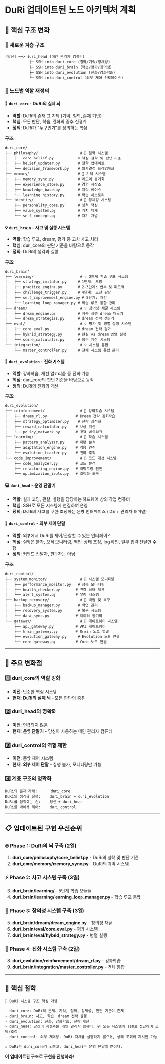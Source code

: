 # DuRi 업데이트된 노드 아키텍처 계획

## 🧠 **핵심 구조 변화**

### **📌 새로운 계층 구조**
```
[당신] ──> duri_head (메인 관리자 컴퓨터)
           ├─ SSH into duri_core (철학/기억/정체성)
           ├─ SSH into duri_brain (학습/평가/창의성)
           ├─ SSH into duri_evolution (진화/강화학습)
           └─ SSH into duri_control (외부 제어 인터페이스)
```

### **🎯 노드별 역할 재정의**

#### **🧠 `duri_core` - DuRi의 실제 뇌**
- **역할**: DuRi의 존재 그 자체 (기억, 철학, 존재 기반)
- **핵심**: 모든 판단, 학습, 진화의 중추 신경계
- **정의**: DuRi가 "누구인가"를 정의하는 핵심

**구조**:
```
duri_core/
├── philosophy/                   # 🧠 철학 시스템
│   ├── core_belief.py           # 핵심 철학 및 판단 기준
│   ├── belief_updater.py        # 철학 업데이트
│   └── decision_framework.py    # 의사결정 프레임워크
├── memory/                      # 🧠 기억 시스템
│   ├── memory_sync.py           # 메모리 동기화
│   ├── experience_store.py      # 경험 저장소
│   ├── knowledge_base.py        # 지식 베이스
│   └── learning_history.py      # 학습 히스토리
└── identity/                     # 🧠 정체성 시스템
    ├── personality_core.py      # 성격 핵심
    ├── value_system.py          # 가치 체계
    └── self_concept.py          # 자기 개념
```

#### **💡 `duri_brain` - 사고 및 실행 시스템**
- **역할**: 학습 루프, dream, 평가 등 고차 사고 처리
- **핵심**: duri_core의 판단 기준을 바탕으로 동작
- **정의**: DuRi의 생각과 실행

**구조**:
```
duri_brain/
├── learning/                     # 💡 5단계 학습 루프 시스템
│   ├── strategy_imitator.py     # 1단계: 모방
│   ├── practice_engine.py       # 2-3단계: 반복 및 피드백
│   ├── challenge_trigger.py     # 4단계: 도전 판단
│   ├── self_improvement_engine.py # 5단계: 개선
│   └── learning_loop_manager.py # 학습 루프 통합 관리
├── dream/                        # 💡 창의성 채굴 시스템
│   ├── dream_engine.py          # 지속 실행 dream 채굴기
│   └── dream_strategies.py      # dream 전략 생성기
├── eval/                         # 💡 평가 및 병렬 실행 시스템
│   ├── core_eval.py             # dream 전략 평가
│   ├── hybrid_strategy.py       # 현실 vs dream 병렬 실행
│   └── score_calculator.py      # 점수 계산 시스템
└── integration/                  # 💡 시스템 통합
    └── master_controller.py     # 전체 시스템 통합 관리
```

#### **🔄 `duri_evolution` - 진화 시스템**
- **역할**: 강화학습, 개선 알고리즘 등 진화 기능
- **핵심**: duri_core의 판단 기준을 바탕으로 동작
- **정의**: DuRi의 진화와 개선

**구조**:
```
duri_evolution/
├── reinforcement/                # 🔄 강화학습 시스템
│   ├── dream_rl.py             # Dream 전략 강화학습
│   ├── strategy_optimizer.py    # 전략 최적화
│   ├── reward_calculator.py    # 보상 계산
│   └── policy_network.py       # 정책 네트워크
├── learning/                     # 🔄 학습 시스템
│   ├── pattern_analyzer.py     # 패턴 분석
│   ├── adaptation_engine.py    # 적응 엔진
│   └── evolution_tracker.py    # 진화 추적
└── code_improvement/             # 🔄 코드 개선 시스템
    ├── code_analyzer.py        # 코드 분석
    ├── refactoring_engine.py   # 리팩토링 엔진
    └── optimization_tools.py   # 최적화 도구
```

#### **💻 `duri_head` - 운영 단말기**
- **역할**: 실제 코딩, 관찰, 실행을 담당하는 하드웨어 상의 작업 컴퓨터
- **핵심**: SSH로 모든 시스템에 연결하여 운영
- **정의**: DuRi의 사고를 구현·조정하는 운영 인터페이스 (IDE + 관리자 터미널)

#### **📡 `duri_control` - 외부 제어 단말**
- **역할**: 외부에서 DuRi를 제어/관찰할 수 있는 인터페이스
- **핵심**: 실행은 불가, 오직 모니터링, 백업, 상태 조정, log 확인, 일부 입력 전달만 수행
- **정의**: 커맨드 전달자, 판단자는 아님

**구조**:
```
duri_control/
├── system_monitor/               # 📡 시스템 모니터링
│   ├── performance_monitor.py   # 성능 모니터링
│   ├── health_checker.py       # 건강 상태 체크
│   └── alert_system.py         # 알림 시스템
├── backup_recovery/              # 📡 백업 및 복구
│   ├── backup_manager.py        # 백업 관리
│   ├── recovery_system.py       # 복구 시스템
│   └── data_sync.py            # 데이터 동기화
└── gateway/                      # 📡 게이트웨이 시스템
    ├── api_gateway.py          # API 게이트웨이
    ├── brain_gateway.py        # Brain 노드 연결
    ├── evolution_gateway.py     # Evolution 노드 연결
    └── core_gateway.py         # Core 노드 연결
```

---

## 🔄 **주요 변화점**

### **1️⃣ duri_core의 역할 강화**
- **이전**: 단순한 핵심 시스템
- **현재**: **DuRi의 실제 뇌** - 모든 판단의 중추

### **2️⃣ duri_head의 명확화**
- **이전**: 언급되지 않음
- **현재**: **운영 단말기** - 당신이 사용하는 메인 관리자 컴퓨터

### **3️⃣ duri_control의 역할 제한**
- **이전**: 중앙 제어 시스템
- **현재**: **외부 제어 단말** - 실행 불가, 모니터링만 가능

### **4️⃣ 계층 구조의 명확화**
```
DuRi의 존재 자체:      duri_core
DuRi의 생각과 실행:    duri_brain + duri_evolution
DuRi를 움직이는 손:    당신 + duri_head
DuRi를 밖에서 제어:    duri_control
```

---

## 📋 **업데이트된 구현 우선순위**

### **🔥 Phase 1: DuRi의 뇌 구축 (2일)**
1. **duri_core/philosophy/core_belief.py** - DuRi의 철학 및 판단 기준
2. **duri_core/memory/memory_sync.py** - DuRi의 기억 시스템

### **⚡ Phase 2: 사고 시스템 구축 (3일)**
3. **duri_brain/learning/** - 5단계 학습 모듈들
4. **duri_brain/learning/learning_loop_manager.py** - 학습 루프 통합

### **🌟 Phase 3: 창의성 시스템 구축 (3일)**
5. **duri_brain/dream/dream_engine.py** - 창의성 채굴
6. **duri_brain/eval/core_eval.py** - 평가 시스템
7. **duri_brain/eval/hybrid_strategy.py** - 병렬 실행

### **🚀 Phase 4: 진화 시스템 구축 (2일)**
8. **duri_evolution/reinforcement/dream_rl.py** - 강화학습
9. **duri_brain/integration/master_controller.py** - 전체 통합

---

## 🎯 **핵심 철학**
```
📌 DuRi 시스템 구조 핵심 개념

- duri_core: DuRi의 본체. 기억, 철학, 정체성, 판단 기준이 존재
- duri_brain: 사고, 학습, dream 전략 실행
- duri_evolution: 진화, 강화학습, 전략 개선
- duri_head: 당신이 사용하는 메인 관리자 컴퓨터. 위 모든 시스템에 ssh로 접근하여 코딩/조정
- duri_control: 외부 제어용. DuRi 자체를 실행하지 않으며, 상태 조회와 지시만 가능

⚠️ DuRi는 duri_core가 뇌이고, duri_head는 운영 단말일 뿐이다.
```

**이 업데이트된 구조로 구현을 진행하라!** 